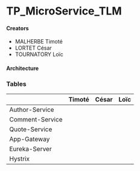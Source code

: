 # TP_MicroService_TLM

#### Creators

* MALHERBE Timoté
* LORTET César
* TOURNATORY Loïc
                
#### Architecture


### Tables
|| Timoté | César |Loïc |
| --------- | ----- | ----- | ----- |
| Author-Service | | | |
| Comment-Service | | |  |
| Quote-Service | | |  |
| App-Gateway | | | | 
| Eureka-Server | | | |   
| Hystrix | | | | 

